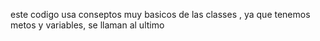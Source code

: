 este codigo usa conseptos muy basicos de las classes , ya que tenemos metos y variables, se llaman al ultimo 
